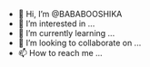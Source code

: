 - 👋 Hi, I’m @BABABOOSHIKA
- 👀 I’m interested in ...
- 🌱 I’m currently learning ...
- 💞️ I’m looking to collaborate on ...
- 📫 How to reach me ...

<!---
BABABOOSHIKA/BABABOOSHIKA is a ✨ special ✨ repository because its `README.md` (this file) appears on your GitHub profile.
You can click the Preview link to take a look at your changes.
--->
